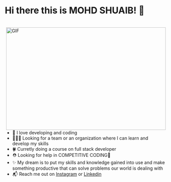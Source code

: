 # Hi there this is MOHD SHUAIB! 👋
<br>

<img align="right" alt="GIF" src="https://github.com/arsentieva/arsentieva/blob/main/code.gif?raw=true" width="500" height="320" />

* 💙 I love developing and coding
* 🧑‍🤝‍🧑 Looking for a team or an organization where I can learn and develop my skills
* 🍀 Curretly doing a course on full stack developer
* ⛑️ Looking for help in COMPETITIVE CODING🥺
* ✨ My dream is to put my skills and knowledge gained into use and make something productive that can solve problems our world is dealing with
* 📬 Reach me out on [Instagram](https://www.instagram.com/01shuaib.01/) or [Linkedin](www.linkedin.com/in/mohd-shuaib6428) 

